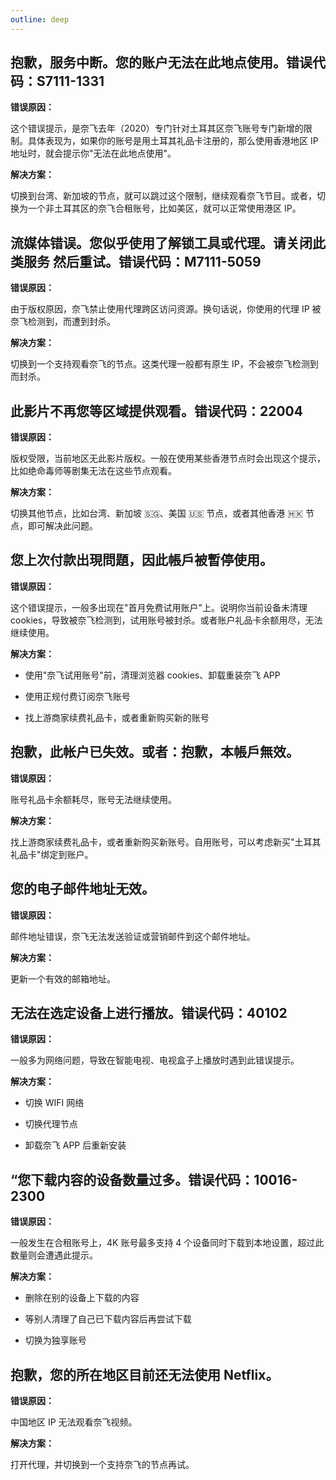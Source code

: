 ```yaml
---
outline: deep
---
```


## 抱歉，服务中断。您的账户无法在此地点使用。错误代码：S7111-1331

**错误原因：**

这个错误提示，是奈飞去年（2020）专门针对土耳其区奈飞账号专门新增的限制。具体表现为，如果你的账号是用土耳其礼品卡注册的，那么使用香港地区 IP 地址时，就会提示你"无法在此地点使用"。

**解决方案：**

切换到台湾、新加坡的节点，就可以跳过这个限制，继续观看奈飞节目。或者，切换为一个非土耳其区的奈飞合租账号，比如美区，就可以正常使用港区 IP。

## 流媒体错误。您似乎使用了解锁工具或代理。请关闭此类服务 然后重试。错误代码：M7111-5059

**错误原因：**

由于版权原因，奈飞禁止使用代理跨区访问资源。换句话说，你使用的代理 IP 被奈飞检测到，而遭到封杀。

**解决方案：**

切换到一个支持观看奈飞的节点。这类代理一般都有原生 IP，不会被奈飞检测到而封杀。

## 此影片不再您等区域提供观看。错误代码：22004

**错误原因：**

版权受限，当前地区无此影片版权。一般在使用某些香港节点时会出现这个提示，比如绝命毒师等剧集无法在这些节点观看。

**解决方案：**

切换其他节点，比如台湾、新加坡 🇸🇬、美国 🇺🇸 节点，或者其他香港 🇭🇰 节点，即可解决此问题。

## 您上次付款出現問題，因此帳戶被暫停使用。

**错误原因：**

这个错误提示，一般多出现在"首月免费试用账户"上。说明你当前设备未清理 cookies，导致被奈飞检测到，试用账号被封杀。或者账户礼品卡余额用尽，无法继续使用。

**解决方案：**

- 使用"奈飞试用账号"前，清理浏览器 cookies、卸载重装奈飞 APP

- 使用正规付费订阅奈飞账号

- 找上游商家续费礼品卡，或者重新购买新的账号

## 抱歉，此帐户已失效。或者：抱歉，本帳戶無效。

**错误原因：**

账号礼品卡余额耗尽，账号无法继续使用。

**解决方案：**

找上游商家续费礼品卡，或者重新购买新账号。自用账号，可以考虑新买"土耳其礼品卡"绑定到账户。

## 您的电子邮件地址无效。

**错误原因：**

邮件地址错误，奈飞无法发送验证或营销邮件到这个邮件地址。

**解决方案：**

更新一个有效的邮箱地址。

## 无法在选定设备上进行播放。错误代码：40102

**错误原因：**

一般多为网络问题，导致在智能电视、电视盒子上播放时遇到此错误提示。

**解决方案：**

- 切换 WIFI 网络

- 切换代理节点

- 卸载奈飞 APP 后重新安装

## “您下载内容的设备数量过多。错误代码：10016-2300

**错误原因：**

一般发生在合租账号上，4K 账号最多支持 4 个设备同时下载到本地设置，超过此数量则会遭遇此提示。

**解决方案：**

- 删除在别的设备上下载的内容

- 等别人清理了自己已下载内容后再尝试下载

- 切换为独享账号

## 抱歉，您的所在地区目前还无法使用 Netflix。

**错误原因：**

中国地区 IP 无法观看奈飞视频。

**解决方案：**

打开代理，并切换到一个支持奈飞的节点再试。
